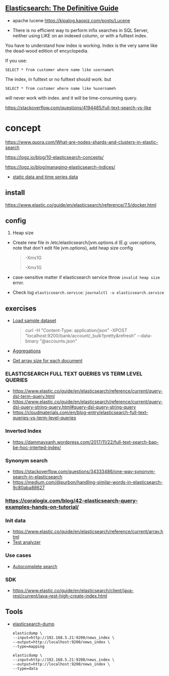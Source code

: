 ## [Elasticsearch: The Definitive Guide](https://feliperohdee.gitbooks.io/elastic-search-definitive-guide/content/010_Intro/25_Tutorial_Indexing.html)

- apache lucene
  https://kipalog.kaopiz.com/posts/Lucene
  
- There is no efficient way to perform infix searches in SQL Server, neither using LIKE on an indexed column, or with a fulltext index.

You have to understand how index is working. Index is the very same like the dead-wood edition of encyclopedia.

If you use:

    SELECT * from customer where name like username%

The index, in fulltext or no fulltext should work. but

    SELECT * from customer where name like %username%

will never work with index. and it will be time-consuming query.

https://stackoverflow.com/questions/4194485/full-text-search-vs-like


# concept
https://www.quora.com/What-are-nodes-shards-and-clusters-in-elastic-search

https://logz.io/blog/10-elasticsearch-concepts/

https://logz.io/blog/managing-elasticsearch-indices/

- [static data and time series data](https://blog.softwaremill.com/6-not-so-obvious-things-about-elasticsearch-422491494aa4)

## install
https://www.elastic.co/guide/en/elasticsearch/reference/7.5/docker.html


## config
1. Heap size

  - Create new file in /etc/elasticsearch/jvm.options.d (E.g: user.options, note that don't edit file jvm.options), add heap size config
    > -Xms1G
    > 
    > -Xmx1G
    
  - case-sensitive matter if elasticsearch service throw `invalid heap size` error.
  - Check log `elasticsearch.service`: `journalctl -u elasticsearch.service`
## exercises

- [Load sample dataset](https://viblo.asia/p/thong-ke-voi-aggregation-query-trong-elasticsearch-phan-1-cong-cu-truy-van-va-tong-quat-ve-aggregation-query-07LKXAdpZV4)
    > curl -H "Content-Type: application/json" -XPOST "localhost:9200/bank/account/_bulk?pretty&refresh" --data-binary "@accounts.json"
- [Aggregations](https://www.tutorialspoint.com/elasticsearch/elasticsearch_aggregations.htm)

- [Get array size for each document](https://discuss.elastic.co/t/how-to-get-array-size-for-each-document/226599)

### ELASTICSEARCH FULL TEXT QUERIES VS TERM LEVEL QUERIES
- https://www.elastic.co/guide/en/elasticsearch/reference/current/query-dsl-term-query.html
- https://www.elastic.co/guide/en/elasticsearch/reference/current/query-dsl-query-string-query.html#query-dsl-query-string-query
- https://cloudmaterials.com/en/blog-entry/elasticsearch-full-text-queries-vs-term-level-queries

### Inverted Index
- https://dammayxanh.wordpress.com/2017/11/22/full-text-search-bap-be-hoc-interted-index/

### Synonym search
- https://stackoverflow.com/questions/34333486/one-way-synonym-search-in-elasticsearch
- https://medium.com/@purbon/handling-similar-words-in-elasticsearch-9c80aba88627

### https://coralogix.com/blog/42-elasticsearch-query-examples-hands-on-tutorial/


### Init data
- https://www.elastic.co/guide/en/elasticsearch/reference/current/array.html
- [Test analyzer](https://www.elastic.co/guide/en/elasticsearch/reference/current/analysis-custom-analyzer.html)

### Use cases
- [Autocomplete search](https://medium.com/@milosbiljanovic/springboot-autocomplete-with-elasticsearch-11ea95d58854#cdf7)

### SDK
- https://www.elastic.co/guide/en/elasticsearch/client/java-rest/current/java-rest-high-create-index.html

## Tools
- [elasticsearch-dump](https://github.com/elasticsearch-dump/elasticsearch-dump)
    ```spring-mongodb-json
    elasticdump \
  --input=http://192.168.5.21:9200/news_index \
  --output=http://localhost:9200/news_index \
  --type=mapping

    elasticdump \
    --input=http://192.168.5.21:9200/news_index \
    --output=http://localhost:9200/news_index \
    --type=data
    ```